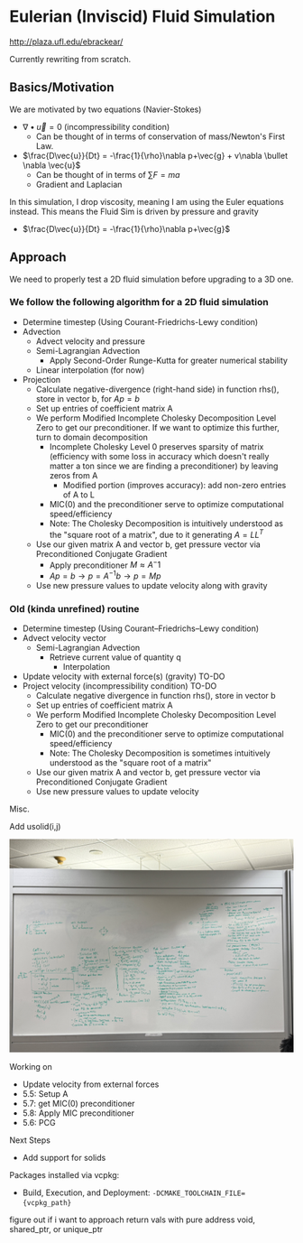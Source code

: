 # Eulerian (Inviscid) Fluid Simulation

http://plaza.ufl.edu/ebrackear/

Currently rewriting from scratch.

## Basics/Motivation

We are motivated by two equations (Navier-Stokes)

- $\nabla \bullet \vec{u}=0$ (incompressibility condition)
  - Can be thought of in terms of conservation of mass/Newton's First Law.
- $\frac{D\vec{u}}{Dt} = -\frac{1}{\rho}\nabla p+\vec{g} + v\nabla \bullet \nabla \vec{u}$
  - Can be thought of in terms of $\sum F=ma$
  - Gradient and Laplacian

In this simulation, I drop viscosity, meaning I am using the Euler equations instead. This means the Fluid Sim is driven by pressure and gravity
- $\frac{D\vec{u}}{Dt} = -\frac{1}{\rho}\nabla p+\vec{g}$

## Approach

We need to properly test a 2D fluid simulation before upgrading to a 3D one.

### We follow the following algorithm for a 2D fluid simulation
- Determine timestep (Using Courant-Friedrichs-Lewy condition)
- Advection
  - Advect velocity and pressure
  - Semi-Lagrangian Advection
    - Apply Second-Order Runge-Kutta for greater numerical stability
  - Linear interpolation (for now)
- Projection
  - Calculate negative-divergence (right-hand side) in function rhs(), store in vector b, for $Ap=b$
  - Set up entries of coefficient matrix A
  - We perform Modified Incomplete Cholesky Decomposition Level Zero to get our preconditioner. If we want to optimize this further, turn to domain decomposition
    - Incomplete Cholesky Level 0 preserves sparsity of matrix (efficiency with some loss in accuracy which doesn't really matter a ton since we are finding a preconditioner) by leaving zeros from A
      - Modified portion (improves accuracy): add non-zero entries of A to L
    - MIC(0) and the preconditioner serve to optimize computational speed/efficiency
    - Note: The Cholesky Decomposition is intuitively understood as the "square root of a matrix", due to it generating $A=LL^T$
  - Use our given matrix A and vector b, get pressure vector via Preconditioned Conjugate Gradient
    - Apply preconditioner $M \approx A^-1$
    - $Ap = b \rightarrow p = A^{-1}b \rightarrow p = Mp$
  - Use new pressure values to update velocity along with gravity
  
### Old (kinda unrefined) routine
- Determine timestep (Using Courant–Friedrichs–Lewy condition)
- Advect velocity vector
  - Semi-Lagrangian Advection
    - Retrieve current value of quantity q
      - Interpolation
- Update velocity with external force(s) (gravity) TO-DO
- Project velocity (incompressibility condition) TO-DO
  - Calculate negative divergence in function rhs(), store in vector b
  - Set up entries of coefficient matrix A
  - We perform Modified Incomplete Cholesky Decomposition Level Zero to get our preconditioner
    - MIC(0) and the preconditioner serve to optimize computational speed/efficiency
    - Note: The Cholesky Decomposition is sometimes intuitively understood as the "square root of a matrix"
  - Use our given matrix A and vector b, get pressure vector via Preconditioned Conjugate Gradient
  - Use new pressure values to update velocity

Misc.

Add usolid(i,j)

![Whiteboard Outline](./Images/IMG_2745.jpg)

Working on

- Update velocity from external forces
- 5.5: Setup A
- 5.7: get MIC(0) preconditioner
- 5.8: Apply MIC preconditioner
- 5.6: PCG

Next Steps
- Add support for solids

Packages installed via vcpkg:
- Build, Execution, and Deployment: `-DCMAKE_TOOLCHAIN_FILE={vcpkg_path}`

figure out if i want to approach return vals with pure address void, shared_ptr, or unique_ptr
